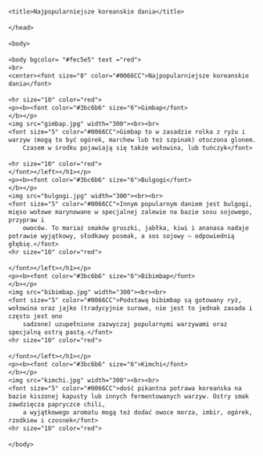 <html>
    <head>

    <title>Najpopularniejsze koreanskie dania</title>

    </head>

    <body>

    <body bgcolor= "#fec5e5" text ="red">
    <br>
    <center><font size="8" color="#0066CC">Najpopularniejsze koreanskie dania</font>
    
    <hr size="10" color="red">  
    <p><b><font color="#3bc6b6" size="6">Gimbap</font>
    </b></p>
    <img src="gimbap.jpg" width="300"><br><br>
    <font size="5" color="#0066CC">Gimbap to w zasadzie rolka z ryżu i warzyw (mogą to być ogórek, marchew lub też szpinak) otoczona glonem. 
        Czasem w środku pojawiają się także wołowina, lub tuńczyk</font>

    <hr size="10" color="red">
    </font></left></h1></p>
    <p><b><font color="#3bc6b6" size="6">Bulgogi</font>
    </b></p>
    <img src="bulgogi.jpg" width="300"><br><br>
    <font size="5" color="#0066CC">Innym popularnym daniem jest bulgogi, mięso wołowe marynowane w specjalnej zalewie na bazie sosu sojowego, przypraw i 
        owoców. To mariaż smaków gruszki, jabłka, kiwi i ananasa nadaje potrawie wyjątkowy, słodkawy posmak, a sos sojowy – odpowiednią głębię.</font>
    <hr size="10" color="red">

    </font></left></h1></p>
    <p><b><font color="#3bc6b6" size="6">Bibimbap</font>
    </b></p>
    <img src="bibimbap.jpg" width="300"><br><br>
    <font size="5" color="#0066CC">Podstawą bibimbap są gotowany ryż, wołowina oraz jajko (tradycyjnie surowe, nie jest to jednak zasada i często jest ono 
        sadzone) uzupełnione zazwyczaj popularnymi warzywami oraz specjalną ostrą pastą.</font>
    <hr size="10" color="red">

    </font></left></h1></p>
    <p><b><font color="#3bc6b6" size="6">Kimchi</font>
    </b></p>
    <img src="kimchi.jpg" width="300"><br><br>
    <font size="5" color="#0066CC">dość pikantna potrawa koreańska na bazie kiszonej kapusty lub innych fermentowanych warzyw. Ostry smak zawdzięcza papryczce chili, 
        a wyjątkowego aromatu mogą też dodać owoce morza, imbir, ogórek, rzodkiew i czosnek</font>
    <hr size="10" color="red">

    </body>
</html>
